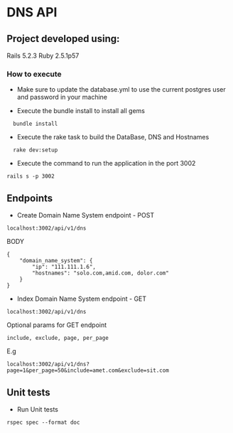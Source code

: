 # DNS API

## Project developed using:
Rails 5.2.3
Ruby 2.5.1p57 

### How to execute
* Make sure to update the database.yml to use the current postgres user and password in your machine

* Execute the bundle install to install all gems
```
  bundle install
```

* Execute the rake task to build the DataBase, DNS and Hostnames
```
  rake dev:setup
```

* Execute the command to run the application in the port 3002
```
rails s -p 3002
```

## Endpoints  
* Create Domain Name System endpoint - POST
```
localhost:3002/api/v1/dns
``` 
BODY
```
{
	"domain_name_system": {
		"ip": "111.111.1.6",
		"hostnames": "solo.com,amid.com, dolor.com"
	}
}
```

* Index Domain Name System endpoint - GET
```
localhost:3002/api/v1/dns
```

Optional params for GET endpoint 
```
include, exclude, page, per_page
```
E.g
```
localhost:3002/api/v1/dns?page=1&per_page=50&include=amet.com&exclude=sit.com
```
## Unit tests
* Run Unit tests 
```
rspec spec --format doc
```
